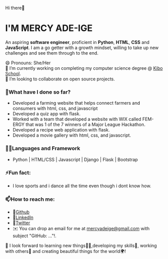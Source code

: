 Hi there👋  
# I'M MERCY ADE-IGE  
An aspiring **software engineer**, proficient in **Python**, **HTML**, **CSS** and **JavaScript**. I am a go getter with a growth mindset, willing to take up new challenges and see them through to the end.  

😄 Pronouns: She/Her  
🔭 I’m currently working on completing my computer science degree @ [Kibo School](https://kibo.school/).  
👯 I’m looking to collaborate on open source projects.  

### **🌱What have I done so far?**  
- Developed a farming website that helps connect farmers and consumers with html, css, and javascript
- Developed a quiz app with flask.  
- Worked with a team that developed a website with WIX called FEM-ERGY that was 1 of the 7 winners of a Major League Hackathon.  
- Developed a recipe web application with flask.  
- Developed a movie gallery with html, css, and javascript.  

### **👩‍🔬Languages and Framework**  
- Python | HTML/CSS | Javascript | Django | Flask | Bootstrap  

### **⚡Fun fact:**  
- I love sports and i dance all the time even though i dont know how.  

### **📫How to reach me:**  
- 🔗[Github](https://github.com/mersaii)  
- 🔗[LinkedIn](https://www.linkedin.com/in/mercy-ade-ige/)  
- 🔗[Twitter](https://twitter.com/__Starlightt_)  
- ✉️ You can drop an email for me at mercyadeige@gmail.com with subject "GitHub: ..."!.  

💬 I look forward to learning new things👩‍🏫,developing my skills🧠, working with others🤝 and creating beautiful things for the world🌍!

<!--
**mersaii/mersaii** is a ✨ _special_ ✨ repository because its `README.md` (this file) appears on your GitHub profile. -->
